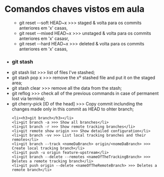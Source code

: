 # Comandos chaves vistos em aula

<ul>
    <ul>
        <li>git reset --soft HEAD~x >>> staged & volta para os commits anteriores em 'x' casas,</li>
        <li>git reset --mixed HEAD~x >>> unstaged & volta para os commits anteriores em 'x' casasr,</li>
        <li>git reset --hard HEAD~x >>> deleted & volta para os commits anteriores em 'x' casas,</li>
    </ul>
    <li><h3>git stash</h3></li>
    <li>git stash list >>> list of files I've stashed;</li>
    <li>git stash pop x >>> remove the xº stashed file and put it on the staged area;</li>
    <li>git stash clear >>> remove all the data from the stash;</li>
    <li>git reflog >>> check all of the previous commands in case of permanent lost via terminal;</li>
    <li>git cherry-pick [ID of the head] >>> Copy commit inclunding the changes made only in this commit as HEAD to ohter branch;</li>

    <li><h3>git branch</h3></li>
    <li>git branch -a >>> Show all branches</li>
    <li>git branch -r >>> Show remote tracking branches</li>
    <li>git remote show origin >>> Show detailed configuration</li>
    <li>git branch -vv >>> List local tracking branches and their remotes</li>
    <li>git branch --track <nomeDaBranch> origin/<nomeDaBranch> >>> Create local tracking branch</li>
    <li>git push -u origin feature-upstream</li>
    <li>git branch --delete --remotes <nameOfTheTrackingBranch> >>> Deletes a remote tracking branch</li>
    <li>git push origin --delete <nameOfTheRemoteBranch> >>> Deletes a remote branch</li>
</ul>